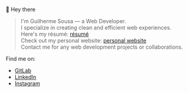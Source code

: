 👋 Hey there  
> I'm Guilherme Sousa — a Web Developer.  
> I specialize in creating clean and efficient web experiences.  
> Here's my résumé: [résumé](https://guiarts.site/guilherme)  
> Check out my personal website: [personal website](https://guixyz.netlify.app/)  
> Contact me for any web development projects or collaborations.  

Find me on:  
- [GitLab](https://gitlab.com/uguisousa)  
- [LinkedIn](https://linkedin.com/in/uguisousa)  
- [Instagram](https://instagram.com/uguisousa)
